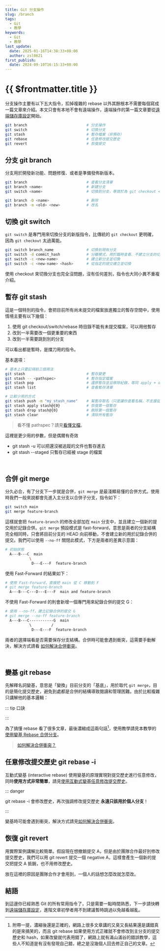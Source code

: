 ```yaml
---
title: Git 分支操作
slug: /branch
tags:
  - Git
  - 教學
keywords:
  - Git
  - 教學
last_update:
  date: 2025-01-16T14:38:33+08:00
  author: zsl0621
first_publish:
  date: 2024-09-10T16:15:33+08:00
---
```


# {{ $frontmatter.title }}

分支操作主要有以下五大指令，扣掉複雜的 rebase 以外其餘根本不需要每個寫成一篇文章來介紹。本文只會有本地不會有遠端操作，遠端操作的第一篇文章要從[遠端儲存庫設定](/intermediate/remote-setup)開始。

```sh
git branch                           # 分支操作
git switch                           # 切換分支
git stash                            # 暫存檔案（非預存）
git rebase                           # 任意修改提交歷史
git revert                           # 恢復提交
```

## 分支 git branch

分支用於開發新功能、問題修復、或者是準備發佈新版本。

```sh
git branch                           # 查看分支清單
git branch <name>                    # 新建分支
git switch <name>                    # 切換到分支，等效於為 git checkout <name>

git branch -D <name>                 # 刪除
git branch -m <old> <new>            # 改名
```

## 切換 git switch

`git switch` 是專門用來切換分支的新版指令，比傳統的 `git checkout` 更明確，因為 `git checkout` 太過萬能。

```sh
git switch branch_name               # 切換到現有分支
git switch -d commit_hash            # 分離模式，用於臨時查看、不建立分支的切換，d=detach
git switch -c <new-name>             # 建立新分支並切換
git switch -c <new-name> <hash>      # 從指定的提交建立並切換
```

使用 checkout 來切換分支也完全沒問題，沒有任何差別，指令也大同小異不重複介紹。

## 暫存 git stash

這是一個特別的指令，會把目前所有尚未提交的檔案放進獨立的暫存空間中，使用情境主要有以下幾個：

1. 使用 git checkout/switch/rebase 時目錄不能有未提交檔案，可以用他暫存
2. 改到一半需要改一個更重要的東西
3. 改到一半需要跳到別的分支

可以看出都是暫時，是擋刀用的指令。

基本選項：

```sh
# 基本上只要記得前三個用法
git stash                            # 暫存變更
git stash -- <pathspec>              # 暫存指定檔案
git stash pop                        # 還原暫存並且移除紀錄，等同 apply + drop
git stash list                       # 查看暫存清單

# 比較少用的方式
git stash push -m "my_stash_name"    # 幫暫存取名（只是讓你查看名稱，不支援從名稱恢復）
git stash apply stash@{0}            # 恢復第一個暫存
git stash drop stash@{0}             # 刪除第一個暫存
git stash clear                      # 清除所有暫存
```

> 看不懂 pathspec？請見[看懂文檔](../beginner/read-git-docs)。

這裡是更少用的參數，但是偶爾有奇效

- git stash -u 可以把還沒被追蹤的文件也暫存進去
- git stash --staged 只暫存已經被 stage 的檔案

<br/>

## 合併 git merge

分久必合，有了分支下一步就是合併，`git merge` 是最淺顯易懂的合併方式。使用時我們一般來說都會先進入主分支以合併子分支，指令如下：

```sh
git switch main
git merge feature-branch
```

這樣就會把 `feature-branch` 的修改全部加在 `main` 分支中，並且建立一個新的提交用於記錄合併。`git merge` 預設模式是 fast-forward，意思是兩者的分支結構完全相同時，只會將目前分支的 HEAD 向前移動，不會建立新的用於記錄合併的提交。我們可以使用 `--no-ff` 關閉此模式，下方是兩者的差異示意圖：

```sh
# 初始狀態
  A---B---C  main
           \
            D---E---F  feature-branch
```

使用 Fast-Forward 的結果如下：

```sh
# 使用 Fast-Forward，直接把 main 從 C 移動到 F
# git merge feature-branch
  A---B---C---D---E---F  main and feature-branch
```

不使用 Fast-Forward 的則會新增一個專門用來紀錄合併的提交 G：

```sh
# 使用 --no-ff，建立記錄合併的提交 G
# git merge --no-ff feature-branch
  A---B---C-----------G  main
           \         /
            D---E---F  feature-branch
```

兩者的選擇端看是否需要保存分支結構。合併時可能會遇到衝突，這需要手動解決，解決方式請看 [如何解決合併衝突](../beginner/keyword#進階)。

<br/>

## 變基 git rebase

先解釋名詞變基，意思是「變換」目前分支的「基底」，用於取代 `git merge`，目的是簡化提交歷史，避免到處都是合併的結構導致閱讀和管理困難。由於比較複雜只講解他的基本邏輯：

::: tip 口訣

<!--@include: @/snippets/rebase-formula.md-->

:::

為了搞懂 rebase 看了很多文章，最後濃縮成這兩句話[^compress]，使用教學請見本教學的 [使用變基 Rebase 合併分支](../intermediate/rebase)。

[^compress]: 附帶一提，濃縮後還是正確的，網路上很多文章講的又臭又長結果還是講錯真的是來搞笑的，而且 git rebase 如果使用方式正確就不會修改到主分支的提交歷史和 hash，如果改變就代表用錯了，網路上就有滿山滿谷的錯誤教學，這些人不知道是有沒有發現自己錯，總之是沒幾個人回去修正自己的文章。

> [如何解決合併衝突？](../beginner/keyword#進階)

## 任意修改提交歷史 git rebase -i

互動式變基 (interactive rebase) 使用變基的原理實現對提交歷史進行任意修改，同時**使用方式非常簡單**，請見[使用互動式變基任意修改提交歷史](../intermediate/interactive-rebase)。

::: danger

git rebase -i 會修改歷史，再次強調修改提交歷史 **永遠只該用於個人分支**！

:::

變基時可能會遇到衝突，解決方式請見[如何解決合併衝突](../beginner/keyword#進階)。

## 恢復 git revert

用實際案例講解比較簡單。假設現在想撤銷提交 A，但是由於團隊合作最好別修改提交歷史，我們可以用 git revert 提交一個 negative A，這樣會產生一個新的提交把提交 A 抵銷，也不用修改歷史。

放在這裡的原因是團隊合作才會用到，一個人的話想怎麼改就怎麼改。

## 結語

到這邊你已經熟悉 Git 的所有常用指令了，只是需要一點時間熟悉，下一步請快轉到[遠端儲存庫設定](/intermediate/remote-setup)，進階文章初學者用不到建議暫時跳過以免越看越亂。
